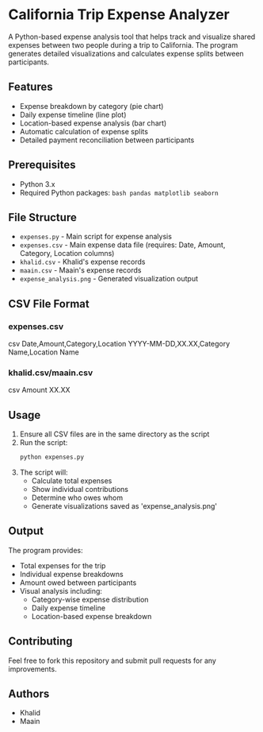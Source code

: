 # California Trip Expense Analyzer

A Python-based expense analysis tool that helps track and visualize shared expenses between two people during a trip to California. The program generates detailed visualizations and calculates expense splits between participants.

## Features

- Expense breakdown by category (pie chart)
- Daily expense timeline (line plot)
- Location-based expense analysis (bar chart)
- Automatic calculation of expense splits
- Detailed payment reconciliation between participants

## Prerequisites

- Python 3.x
- Required Python packages:  ```bash
  pandas
  matplotlib
  seaborn  ```

## File Structure

- `expenses.py` - Main script for expense analysis
- `expenses.csv` - Main expense data file (requires: Date, Amount, Category, Location columns)
- `khalid.csv` - Khalid's expense records
- `maain.csv` - Maain's expense records
- `expense_analysis.png` - Generated visualization output

## CSV File Format

### expenses.csv 
csv
Date,Amount,Category,Location
YYYY-MM-DD,XX.XX,Category Name,Location Name

### khalid.csv/maain.csv
csv
Amount
XX.XX


## Usage

1. Ensure all CSV files are in the same directory as the script
2. Run the script:
   ```bash
   python expenses.py
   ```
3. The script will:
   - Calculate total expenses
   - Show individual contributions
   - Determine who owes whom
   - Generate visualizations saved as 'expense_analysis.png'

## Output

The program provides:
- Total expenses for the trip
- Individual expense breakdowns
- Amount owed between participants
- Visual analysis including:
  - Category-wise expense distribution
  - Daily expense timeline
  - Location-based expense breakdown

## Contributing

Feel free to fork this repository and submit pull requests for any improvements.

## Authors

- Khalid
- Maain